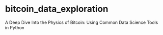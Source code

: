 # bitcoin_data_exploration
A Deep Dive Into the Physics of Bitcoin: Using Common Data Science Tools in Python
